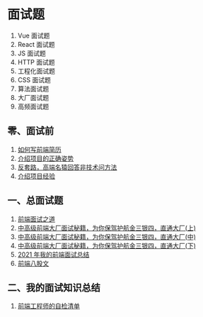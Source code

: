 # 面试题

1. Vue 面试题
2. React 面试题
3. JS 面试题
4. HTTP 面试题
5. 工程化面试题
6. CSS 面试题
7. 算法面试题
8. 大厂面试题
9. 高频面试题

## 零、面试前

1. [如何写前端简历](如何写前端简历.md)
2. [介绍项目的正确姿势](介绍项目的正确姿势.md)
3. [反套路，高端名猿回答非技术问方法](反套路，高端名猿回答非技术问方法.md)
4. [介绍项目经验](介绍项目经验.md)

## 一、总面试题

1. [前端面试之道](http://caibaojian.com/interview-map/)
2. [中高级前端大厂面试秘籍，为你保驾护航金三银四，直通大厂(上)](https://juejin.cn/post/6844903776512393224)
3. [中高级前端大厂面试秘籍，为你保驾护航金三银四，直通大厂(中)](https://juejin.cn/post/6844903801153945608)
4. [中高级前端大厂面试秘籍，为你保驾护航金三银四，直通大厂(下)](https://juejin.cn/post/6844903830979608584)
5. [2021 年我的前端面试总结](2021年我的前端知识.md)
6. [前端八股文](前端八股文.md)

## 二、我的面试知识总结

1. [前端工程师的自检清单](前端工程师的自检清单.md)
